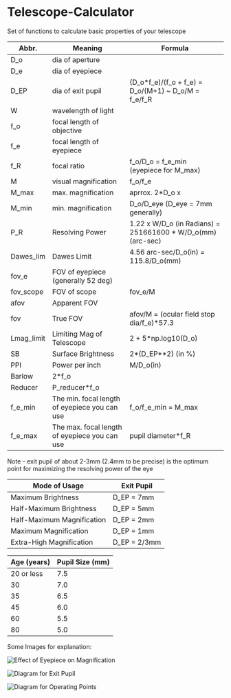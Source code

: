 # Telescope-Calculator
Set of functions to calculate basic properties of your telescope

|Abbr.|Meaning|Formula|
|-----|-------|-------|
|D_o | dia of aperture||
|D_e | dia of eyepiece||
|D_EP | dia of exit pupil | (D_o*f_e)/(f_o + f_e) = D_o/(M+1) ~ D_o/M = f_e/f_R|
|W | wavelength of light||
|f_o | focal length of objective||
|f_e | focal length of eyepiece||
|f_R | focal ratio | f_o/D_o = f_e_min (eyepiece for M_max)|
|M | visual magnification | f_o/f_e|
|M_max | max. magnification | aprrox. 2*D_o x|
|M_min | min. magnification | D_o/D_eye (D_eye = 7mm generally)|
|P_R | Resolving Power | 1.22 x W/D_o (in Radians) = 251661600 * W/D_o(mm) (arc-sec)|
|Dawes_lim | Dawes Limit | 4.56 arc-sec/D_o(in) = 115.8/D_o(mm)|
|fov_e | FOV of eyepiece (generally 52 deg)|
|fov_scope | FOV of scope | fov_e/M|
|afov | Apparent FOV||
|fov | True FOV | afov/M = (ocular field stop dia/f_e)*57.3|
|Lmag_limit | Limiting Mag of Telescope | 2 + 5*np.log10(D_o)|
|SB | Surface Brightness | 2*(D_EP**2) (in %)|
|PPI | Power per inch | M/D_o(in)|
|Barlow | 2*f_o||
|Reducer | P_reducer*f_o||
|f_e_min | The min. focal length of eyepiece you can use | f_o/f_e_min = M_max|
|f_e_max | The max. focal length of eyepiece you can use | pupil diameter*f_R|

Note - exit pupil of about 2-3mm (2.4mm to be precise) is the optimum point for maximizing the resolving power of the eye

|Mode of Usage|Exit Pupil|
|-------------|----------|
|Maximum Brightness|D_EP = 7mm|
|Half-Maximum Brightness|D_EP = 5mm|
|Half-Maximum Magnification|D_EP = 2mm|
|Maximum Magnification|D_EP = 1mm|
|Extra-High Magnification|D_EP = 2/3mm|

|Age (years)|Pupil Size (mm)|
|-----------|---------------|
|20 or less|7.5|
|30|7.0|
|35|6.5|
|45|6.0|
|60|5.5|
|80|5.0|

Some Images for explanation:

![Effect of Eyepiece on Magnification](http://www.rocketmime.com/astronomy/ScopeDiagrams/EffectOfEyepiece.jpg "Effect of Eyepiece on Magnification")

![Diagram for Exit Pupil](http://www.rocketmime.com/astronomy/ScopeDiagrams/TelescopeMagnification_p2.gif "Diagram for Exit Pupil")

![Diagram for Operating Points](http://www.rocketmime.com/astronomy/ScopeDiagrams/OperatingPointsFull.gif "Diagram for Operating Points")
